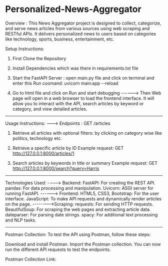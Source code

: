 # Personalized-News-Aggregator


Overview :  This News Aggregator project is designed to collect, categorize, and serve news articles from various sources using web scraping and RESTful APIs. It delivers personalized news to users based on categories like technology, sports, business, entertainment, etc. 


Setup Instructions: 

1) First Clone the Repository 

2) Install Dependencies which was there in requirements.txt file

3) Start the FastAPI Server : open main.py file and click on terminal and enter this Run coomand: uvicorn main:app --reload

4) Go to html file and click on Run and start debugging ------> Then Web page will open in a web browser to load the frontend interface.
   It will allow you to interact with the API, search articles by keyword or category, and view detailed articles.

-----------------------------------------------------------------------------------------------------------------------------------------------------------

Usage Instructions:
---> Endpoints :  GET /articles
   
1) Retrieve all articles with optional filters: by clicking on category wise like politics, technology etc.

2) Retrieve a specific article by ID
Example request: GET http://127.0.0.1:8000/articles/1

3) Search articles by keywords in title or summary
Example request: GET http://127.0.0.1:8000/search?query=Harris

-------------------------------------------------------------------------------------------------------------------------------------------------------------

Technologies Used:
----> Backend:
FastAPI: For creating the REST API.
pandas: For data processing and manipulation.
Uvicorn: ASGI server for running FastAPI.
------> Frontend:
HTML5, CSS3, Bootstrap: For the user interface.
JavaScript: To make API requests and dynamically render articles on the page.
-------->Scraping:
requests: For sending HTTP requests.
BeautifulSoup: For scraping the web pages and extracting article data.
dateparser: For parsing date strings.
spacy: For additional text processing and NLP tasks.

-----------------------------------------------------------------------------------------------------------------------------------------------------------------

Postman Collection:  To test the API using Postman, follow these steps:

Download and install Postman.
Import the Postman collection.
You can now run the different API requests to test the endpoints.

Postman Collection Link: 
